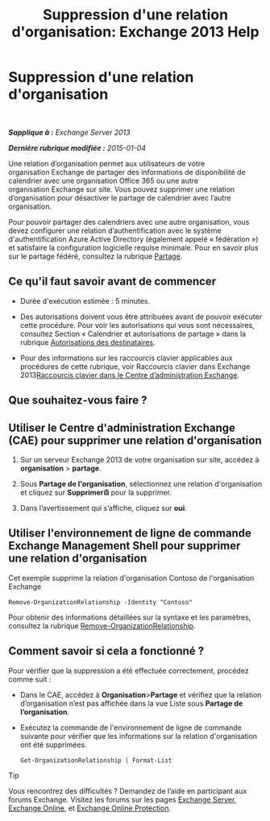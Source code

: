 ﻿---
title: "Suppression d'une relation d'organisation: Exchange 2013 Help"
TOCTitle: Suppression d'une relation d'organisation
ms:assetid: ff211394-f58b-4da7-bb3a-df6abcb5950e
ms:mtpsurl: https://technet.microsoft.com/fr-fr/library/JJ657513(v=EXCHG.150)
ms:contentKeyID: 50479639
ms.date: 04/24/2018
mtps_version: v=EXCHG.150
ms.translationtype: HT
---

# Suppression d'une relation d'organisation

 

_**Sapplique à :** Exchange Server 2013_

_**Dernière rubrique modifiée :** 2015-01-04_

Une relation d’organisation permet aux utilisateurs de votre organisation Exchange de partager des informations de disponibilité de calendrier avec une organisation Office 365 ou une autre organisation Exchange sur site. Vous pouvez supprimer une relation d’organisation pour désactiver le partage de calendrier avec l’autre organisation.

Pour pouvoir partager des calendriers avec une autre organisation, vous devez configurer une relation d’authentification avec le système d'authentification Azure Active Directory (également appelé « fédération ») et satisfaire la configuration logicielle requise minimale. Pour en savoir plus sur le partage fédéré, consultez la rubrique [Partage](sharing-exchange-2013-help.md).

## Ce qu'il faut savoir avant de commencer

  - Durée d'exécution estimée : 5 minutes.

  - Des autorisations doivent vous être attribuées avant de pouvoir exécuter cette procédure. Pour voir les autorisations qui vous sont nécessaires, consultez Section « Calendrier et autorisations de partage » dans la rubrique [Autorisations des destinataires](recipients-permissions-exchange-2013-help.md).

  - Pour des informations sur les raccourcis clavier applicables aux procédures de cette rubrique, voir Raccourcis clavier dans Exchange 2013[Raccourcis clavier dans le Centre d’administration Exchange](keyboard-shortcuts-in-the-exchange-admin-center-exchange-online-protection-help.md).

## Que souhaitez-vous faire ?

## Utiliser le Centre d'administration Exchange (CAE) pour supprimer une relation d'organisation

1.  Sur un serveur Exchange 2013 de votre organisation sur site, accédez à **organisation** \> **partage**.

2.  Sous **Partage de l'organisation**, sélectionnez une relation d'organisation et cliquez sur **Supprimer**![Icône Supprimer](images/Dd979797.14f639f6-61e8-4418-bbfb-0db14de9d2f5(EXCHG.150).gif "Icône Supprimer") pour la supprimer.

3.  Dans l’avertissement qui s’affiche, cliquez sur **oui**.

## Utiliser l'environnement de ligne de commande Exchange Management Shell pour supprimer une relation d'organisation

Cet exemple supprime la relation d'organisation Contoso de l'organisation Exchange

    Remove-OrganizationRelationship -Identity "Contoso"

Pour obtenir des informations détaillées sur la syntaxe et les paramètres, consultez la rubrique [Remove-OrganizationRelationship](https://technet.microsoft.com/fr-fr/library/ee332362\(v=exchg.150\)).

## Comment savoir si cela a fonctionné ?

Pour vérifier que la suppression a été effectuée correctement, procédez comme suit :

  - Dans le CAE, accédez à **Organisation**\>**Partage** et vérifiez que la relation d’organisation n’est pas affichée dans la vue Liste sous **Partage de l’organisation**.

  - Exécutez la commande de l'environnement de ligne de commande suivante pour vérifier que les informations sur la relation d'organisation ont été supprimées.
    
        Get-OrganizationRelationship | Format-List

> [!TIP]
> Vous rencontrez des difficultés ? Demandez de l’aide en participant aux forums Exchange. Visitez les forums sur les pages <a href="https://go.microsoft.com/fwlink/p/?linkid=60612">Exchange Server</a>, <a href="https://go.microsoft.com/fwlink/p/?linkid=267542">Exchange Online</a>, et <a href="https://go.microsoft.com/fwlink/p/?linkid=285351">Exchange Online Protection</a>.

